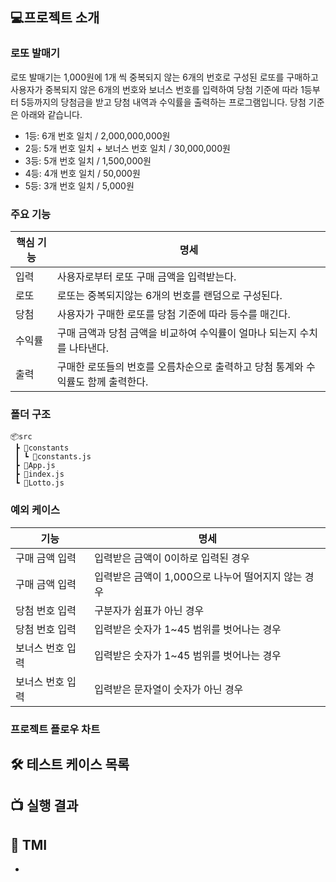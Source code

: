 ## 💻프로젝트 소개

### 로또 발매기

로또 발매기는 1,000원에 1개 씩 중복되지 않는 6개의 번호로 구성된 로또를 구매하고 사용자가 중복되지 않은 6개의 번호와 보너스 번호를 입력하여 당첨 기준에 따라 1등부터 5등까지의 당첨금을 받고 당첨 내역과 수익률을 출력하는 프로그램입니다. 당첨 기준은 아래와 같습니다.

- 1등: 6개 번호 일치 / 2,000,000,000원
- 2등: 5개 번호 일치 + 보너스 번호 일치 / 30,000,000원
- 3등: 5개 번호 일치 / 1,500,000원
- 4등: 4개 번호 일치 / 50,000원
- 5등: 3개 번호 일치 / 5,000원

### 주요 기능

| **핵심 기능** | **명세**                                                                         |
| ------------- | -------------------------------------------------------------------------------- |
| 입력          | 사용자로부터 로또 구매 금액을 입력받는다.                                        |
| 로또          | 로또는 중복되지않는 6개의 번호를 랜덤으로 구성된다.                              |
| 당첨          | 사용자가 구매한 로또를 당첨 기준에 따라 등수를 매긴다.                           |
| 수익률        | 구매 금액과 당첨 금액을 비교하여 수익률이 얼마나 되는지 수치를 나타낸다.         |
| 출력          | 구매한 로또들의 번호를 오름차순으로 출력하고 당첨 통계와 수익률도 함께 출력한다. |

### 폴더 구조

```
📦src
 ┣ 📂constants
 ┃ ┗ 📜constants.js
 ┣ 📜App.js
 ┣ 📜index.js
 ┗ 📜Lotto.js
```

### 예외 케이스

| **기능**         | **명세**                                            |
| ---------------- | --------------------------------------------------- |
| 구매 금액 입력   | 입력받은 금액이 0이하로 입력된 경우                 |
| 구매 금액 입력   | 입력받은 금액이 1,000으로 나누어 떨어지지 않는 경우 |
| 당첨 번호 입력   | 구분자가 쉼표가 아닌 경우                           |
| 당첨 번호 입력   | 입력받은 숫자가 1~45 범위를 벗어나는 경우           |
| 보너스 번호 입력 | 입력받은 숫자가 1~45 범위를 벗어나는 경우           |
| 보너스 번호 입력 | 입력받은 문자열이 숫자가 아닌 경우                  |

### 프로젝트 플로우 차트

## 🛠️ 테스트 케이스 목록

## 📺 실행 결과

## 📕 TMI

-
